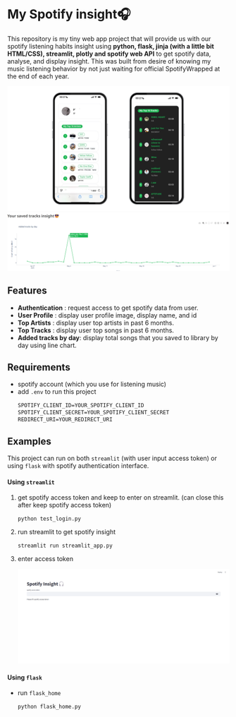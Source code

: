 # My Spotify insight🎧

This repository is my tiny web app project that will provide us with our spotify listening habits insight using **python, flask, jinja (with a little bit HTML/CSS), streamlit, plotly and spotify web API** to get spotify data, analyse, and display insight. This was built from desire of knowing my music listening behavior by not just waiting for official SpotifyWrapped at the end of each year. 



<img src="20250511_demo_mobile.png" alt="mobile_sample" max-height="500"/>



<img src="image.png" alt="saved_tracks_chart" max-height="500"/>



## Features
- **Authentication** : request access to get spotify data from user.
- **User Profile** : display user profile image, display name, and id
- **Top Artists** : display user top artists in past 6 months.
- **Top Tracks** : display user top songs in past 6 months.
- **Added tracks by day**: display total songs that you saved to library by day using line chart.

<!-- ### To be develop
- get all song from user playlist ( to analyse their behavior)
- get all playlists -->




## Requirements

- spotify account (which you use for listening music)
- add `.env` to run this project
    ```  
    SPOTIFY_CLIENT_ID=YOUR_SPOTIFY_CLIENT_ID
    SPOTIFY_CLIENT_SECRET=YOUR_SPOTIFY_CLIENT_SECRET
    REDIRECT_URI=YOUR_REDIRECT_URI 
    ```
<!-- - spotify `client id` and `client secret` -->


## Examples
  
This project can run on both `streamlit` (with user input access token) or using `flask` with spotify authentication interface.


#### Using `streamlit`

1. get spotify access token and keep to enter on streamlit. (can close this after keep spotify access token)
    ```
    python test_login.py
    ```

2. run streamlit to get spotify insight
    ```
    streamlit run streamlit_app.py
    ```

3. enter access token 
   
   <img src="streamlit_enter.png" alt="streamlit" max-height="200"/>



#### Using `flask`

- run `flask_home`
   ```
   python flask_home.py
   ```
